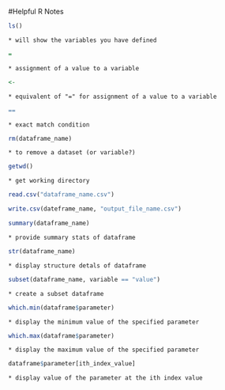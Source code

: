 #Helpful R Notes

```R
ls()
```
	* will show the variables you have defined

	
```R
=
```		
	* assignment of a value to a variable

	
```R
<-
```	
	* equivalent of "=" for assignment of a value to a variable

	
```R
==
```		
	* exact match condition

	
```R
rm(dataframe_name)
```
	* to remove a dataset (or variable?)

	
```R
getwd()
```
	* get working directory
	
	
```R
read.csv("dataframe_name.csv")
```


```R
write.csv(dateframe_name, "output_file_name.csv")
```


```R
summary(dataframe_name)
```
	* provide summary stats of dataframe

	
```R
str(dataframe_name)
```
	* display structure detals of dataframe
	
	
```R
subset(dataframe_name, variable == "value")
````
	* create a subset dataframe
	
	
```R
which.min(dataframe$parameter)
```
	* display the minimum value of the specified parameter

	
```R
which.max(dataframe$parameter)
```
	* display the maximum value of the specified parameter
	
	
```R
dataframe$parameter[ith_index_value]
```
	* display value of the parameter at the ith index value
